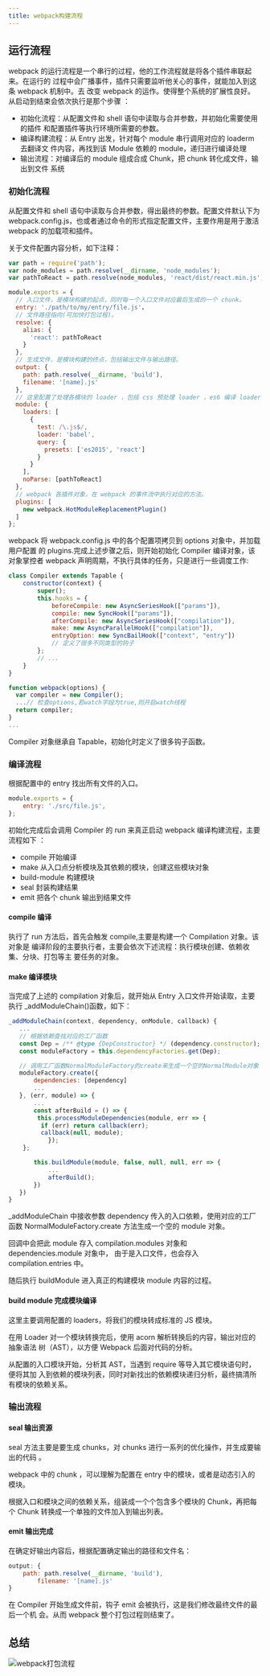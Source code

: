 ```yaml
---
title: webpack构建流程
---
```


## 运行流程

webpack 的运行流程是一个串行的过程，他的工作流程就是将各个插件串联起来。在运行的
过程中会广播事件，插件只需要监听他关心的事件，就能加入到这条 webpack 机制中。去
改变 webpack 的运作。使得整个系统的扩展性良好。从启动到结束会依次执行是那个步骤
：

-   初始化流程：从配置文件和 shell 语句中读取与合并参数，并初始化需要使用的插件
    和配置插件等执行环境所需要的参数。
-   编译构建流程：从 Entry 出发，针对每个 module 串行调用对应的 loaderm 去翻译文
    件内容，再找到该 Module 依赖的 module，递归进行编译处理
-   输出流程：对编译后的 module 组成合成 Chunk，把 chunk 转化成文件，输出到文件
    系统

### 初始化流程

从配置文件和 shell 语句中读取与合并参数，得出最终的参数。配置文件默认下为
webpack.config.js，也或者通过命令的形式指定配置文件，主要作用是用于激活 webpack
的加载项和插件。

关于文件配置内容分析，如下注释：

```js
var path = require('path');
var node_modules = path.resolve(__dirname, 'node_modules');
var pathToReact = path.resolve(node_modules, 'react/dist/react.min.js');

module.exports = {
  // 入口文件，是模块构建的起点，同时每一个入口文件对应最后生成的一个 chunk。
  entry: './path/to/my/entry/file.js'，
  // 文件路径指向(可加快打包过程)。
  resolve: {
    alias: {
      'react': pathToReact
    }
  },
  // 生成文件，是模块构建的终点，包括输出文件与输出路径。
  output: {
    path: path.resolve(__dirname, 'build'),
    filename: '[name].js'
  },
  // 这里配置了处理各模块的 loader ，包括 css 预处理 loader ，es6 编译 loader，图片处理 loader。
  module: {
    loaders: [
      {
        test: /\.js$/,
        loader: 'babel',
        query: {
          presets: ['es2015', 'react']
        }
      }
    ],
    noParse: [pathToReact]
  },
  // webpack 各插件对象，在 webpack 的事件流中执行对应的方法。
  plugins: [
    new webpack.HotModuleReplacementPlugin()
  ]
};
```

webpack 将 webpack.config.js 中的各个配置项拷贝到 options 对象中，并加载用户配置
的 plugins.完成上述步骤之后，则开始初始化 Compiler 编译对象，该对象掌控者
webpack 声明周期，不执行具体的任务，只是进行一些调度工作:

```js
class Compiler extends Tapable {
    constructor(context) {
        super();
        this.hooks = {
            beforeCompile: new AsyncSeriesHook(["params"]),
            compile: new SyncHook(["params"]),
            afterCompile: new AsyncSeriesHook(["compilation"]),
            make: new AsyncParallelHook(["compilation"]),
            entryOption: new SyncBailHook(["context", "entry"])
            // 定义了很多不同类型的钩子
        };
        // ...
    }
}

function webpack(options) {
  var compiler = new Compiler();
  ...// 检查options,若watch字段为true,则开启watch线程
  return compiler;
}
...
```

Compiler 对象继承自 Tapable，初始化时定义了很多钩子函数。

### 编译流程

根据配置中的 entry 找出所有文件的入口。

```js
module.exports = {
	entry: './src/file.js',
};
```

初始化完成后会调用 Compiler 的 run 来真正启动 webpack 编译构建流程，主要流程如下
：

-   compile 开始编译
-   make 从入口点分析模块及其依赖的模块，创建这些模块对象
-   build-module 构建模块
-   seal 封装构建结果
-   emit 把各个 chunk 输出到结果文件

#### compile 编译

执行了 run 方法后，首先会触发 compile,主要是构建一个 Compilation 对象。该对象是
编译阶段的主要执行者，主要会依次下述流程：执行模块创建、依赖收集、分块、打包等主
要任务的对象。

#### make 编译模块

当完成了上述的 compilation 对象后，就开始从 Entry 入口文件开始读取，主要执行
\_addModuleChain()函数，如下：

```js
_addModuleChain(context, dependency, onModule, callback) {
   ...
   // 根据依赖查找对应的工厂函数
   const Dep = /** @type {DepConstructor} */ (dependency.constructor);
   const moduleFactory = this.dependencyFactories.get(Dep);

   // 调用工厂函数NormalModuleFactory的create来生成一个空的NormalModule对象
   moduleFactory.create({
       dependencies: [dependency]
       ...
   }, (err, module) => {
       ...
       const afterBuild = () => {
        this.processModuleDependencies(module, err => {
         if (err) return callback(err);
         callback(null, module);
           });
    };

       this.buildModule(module, false, null, null, err => {
           ...
           afterBuild();
       })
   })
}
```

\_addModuleChain 中接收参数 dependency 传入的入口依赖，使用对应的工厂函数
NormalModuleFactory.create 方法生成一个空的 module 对象。

回调中会把此 module 存入 compilation.modules 对象和 dependencies.module 对象中，
由于是入口文件，也会存入 compilation.entries 中。

随后执行 buildModule 进入真正的构建模块 module 内容的过程。

#### build module 完成模块编译

这里主要调用配置的 loaders，将我们的模块转成标准的 JS 模块。

在用 Loader 对一个模块转换完后，使用 acorn 解析转换后的内容，输出对应的抽象语法
树（AST），以方便 Webpack 后面对代码的分析。

从配置的入口模块开始，分析其 AST，当遇到 require 等导入其它模块语句时，便将其加
入到依赖的模块列表，同时对新找出的依赖模块递归分析，最终搞清所有模块的依赖关系。

### 输出流程

#### seal 输出资源

seal 方法主要是要生成 chunks，对 chunks 进行一系列的优化操作，并生成要输出的代码
。

webpack 中的 chunk ，可以理解为配置在 entry 中的模块，或者是动态引入的模块。

根据入口和模块之间的依赖关系，组装成一个个包含多个模块的 Chunk，再把每个 Chunk
转换成一个单独的文件加入到输出列表。

#### emit 输出完成

在确定好输出内容后，根据配置确定输出的路径和文件名：

```js
output: {
    path: path.resolve(__dirname, 'build'),
        filename: '[name].js'
}
```

在 Compiler 开始生成文件前，钩子 emit 会被执行，这是我们修改最终文件的最后一个机
会。从而 webpack 整个打包过程则结束了。

## 总结

![webpack打包流程](http://ibadgers.cn/images/interview/webpack_2.png)

